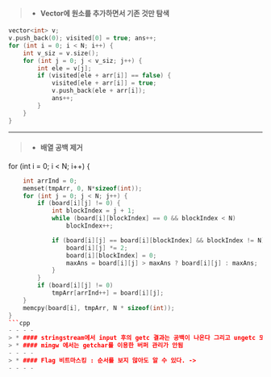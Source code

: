 > * #### Vector에 원소를 추가하면서 기존 것만 탐색
```cpp
vector<int> v;
v.push_back(0); visited[0] = true; ans++;
for (int i = 0; i < N; i++) {
	int v_siz = v.size();
	for (int j = 0; j < v_siz; j++) {
		int ele = v[j];
		if (visited[ele + arr[i]] == false) {
			visited[ele + arr[i]] = true;
			v.push_back(ele + arr[i]);
			ans++;
		}
	}
}
```
- - - -
> * #### 배열 공백 제거
for (int i = 0; i < N; i++) {
```cpp
	int arrInd = 0;
	memset(tmpArr, 0, N*sizeof(int));
	for (int j = 0; j < N; j++) {
		if (board[i][j] != 0) {
			int blockIndex = j + 1;
			while (board[i][blockIndex] == 0 && blockIndex < N)
				blockIndex++;

			if (board[i][j] == board[i][blockIndex] && blockIndex != N) {
				board[i][j] *= 2;
				board[i][blockIndex] = 0;
				maxAns = board[i][j] > maxAns ? board[i][j] : maxAns;
			}
		}
		if (board[i][j] != 0)
			tmpArr[arrInd++] = board[i][j];
	}
	memcpy(board[i], tmpArr, N * sizeof(int));
}
```cpp
- - - -
> * #### stringstream에서 input 후의 getc 결과는 공백이 나온다 그리고 ungetc 또한 사용 가능하다
> * #### mingw 에서는 getchar를 이용한 버퍼 관리가 안됨
- - - -
> * #### Flag 비트마스킹 : 순서를 보지 않아도 알 수 있다. -> 
- - - -
